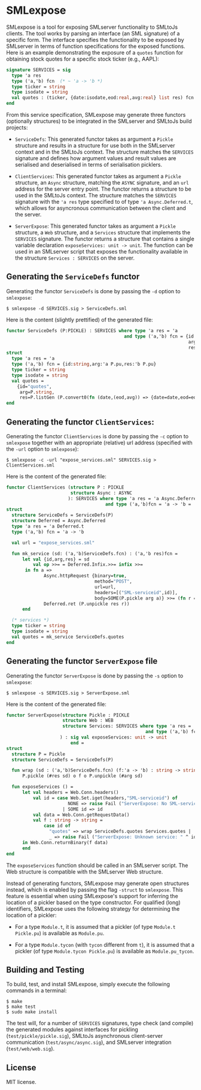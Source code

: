 # SMLexpose

SMLexpose is a tool for exposing SMLserver functionality to SMLtoJs
clients. The tool works by parsing an interface (an SML signature) of
a specific form. The interface specifies the functionality to be
exposed by SMLserver in terms of function specifications for the
exposed functions. Here is an example demonstrating the exposure of a
`quotes` function for obtaining stock quotes for a specific stock
ticker (e.g., AAPL):

````sml
signature SERVICES = sig
  type 'a res
  type ('a,'b) fcn  (* ~ 'a -> 'b *)
  type ticker = string
  type isodate = string
  val quotes : (ticker, {date:isodate,eod:real,avg:real} list res) fcn
end
````

From this service specification, SMLexpose may generate three functors
(optionally structures) to be integrated in the SMLserver and SMLtoJs
build projects:

- `ServiceDefs`: This generated functor takes as argument a `Pickle`
  structure and results in a structure for use both in the SMLserver
  context and in the SMLtoJs context. The structure matches the
  `SERVICES` signature and defines how argument values and result
  values are serialised and deserialised in terms of serialisation
  picklers.

- `ClientServices`: This generated functor takes as argument a
  `Pickle` structure, an `Async` structure, matching the `ASYNC`
  signature, and an `url` address for the server entry point. The
  functor returns a structure to be used in the SMLtoJs context. The
  structure matches the `SERVICES` signature with the `'a res` type
  specified to of type `'a Async.Deferred.t`, which allows for
  asyncronous communication between the client and the server.

- `ServerExpose`: This generated functor takes as argument a `Pickle`
  structure, a `Web` structure, and a `Services` structure that
  implements the `SERVICES` signature. The functor returns a structure
  that contains a single variable declaration `exposeServices: unit ->
  unit`.  The function can be used in an SMLserver script that exposes
  the functionality available in the structure `Services : SERVICES`
  on the server.

## Generating the `ServiceDefs` functor

Generating the functor `ServiceDefs` is done by passing the `-d` option to `smlexpose`:

````
$ smlexpose -d SERVICES.sig > ServiceDefs.sml
````

Here is the content (slightly prettified) of the generated file:

````sml
functor ServiceDefs (P:PICKLE) : SERVICES where type 'a res = 'a
                                            and type ('a,'b) fcn = {id:string,
                                                                    arg:'a P.pu,
                                                                    res:'b P.pu} =
struct
  type 'a res = 'a
  type ('a,'b) fcn = {id:string,arg:'a P.pu,res:'b P.pu}
  type ticker = string
  type isodate = string
  val quotes =
    {id="quotes",
     arg=P.string,
     res=P.listGen (P.convert0(fn (date,(eod,avg)) => {date=date,eod=eod,avg=avg},fn {date,eod,avg} => (date,(eod,avg)))(P.pairGen0(P.string,P.pairGen0(P.real,P.real))))}
end
````

## Generating the functor `ClientServices`:

Generating the functor `ClientServices` is done by passing the `-c`
option to `smlexpose` together with an appropriate (relative) url
address (specified with the `-url` option to `smlexpose`):

````
$ smlexpose -c -url "expose_services.sml" SERVICES.sig > ClientServices.sml
````

Here is the content of the generated file:

````sml
functor ClientServices (structure P : PICKLE
                        structure Async : ASYNC
                       ): SERVICES where type 'a res = 'a Async.Deferred.t
                                     and type ('a,'b)fcn = 'a -> 'b =
struct
  structure ServiceDefs = ServiceDefs(P)
  structure Deferred = Async.Deferred
  type 'a res = 'a Deferred.t
  type ('a,'b) fcn = 'a -> 'b

  val url = "expose_services.sml"

  fun mk_service (sd: ('a,'b)ServiceDefs.fcn) : ('a,'b res)fcn =
      let val {id,arg,res} = sd
          val op >>= = Deferred.Infix.>>= infix >>=
       in fn a =>
              Async.httpRequest {binary=true,
                                 method="POST",
                                 url=url,
                                 headers=[("SML-serviceid",id)],
                                 body=SOME(P.pickle arg a)} >>= (fn r =>
              Deferred.ret (P.unpickle res r))
      end

  (* services *)
  type ticker = string
  type isodate = string
  val quotes = mk_service ServiceDefs.quotes
end
````

## Generating the functor `ServerExpose` file

Generating the functor `ServerExpose` is done by passing the `-s` option to `smlexpose`:

````
$ smlexpose -s SERVICES.sig > ServerExpose.sml
````

Here is the content of the generated file:

````sml
functor ServerExpose(structure Pickle : PICKLE
                     structure Web : WEB
                     structure Services: SERVICES where type 'a res = 'a
                                                    and type ('a,'b) fcn = 'a -> 'b
                    ) : sig val exposeServices: unit -> unit
                        end =
struct
  structure P = Pickle
  structure ServiceDefs = ServiceDefs(P)

  fun wrap (sd : ('a,'b)ServiceDefs.fcn) (f:'a -> 'b) : string -> string =
      P.pickle (#res sd) o f o P.unpickle (#arg sd)

  fun exposeServices () =
      let val headers = Web.Conn.headers()
          val id = case Web.Set.iget(headers,"SML-serviceid") of
                       NONE => raise Fail ("ServerExpose: No SML-serviceid header set")
                     | SOME id => id
          val data = Web.Conn.getRequestData()
          val f : string -> string =
              case id of
                "quotes" => wrap ServiceDefs.quotes Services.quotes |
                _ => raise Fail ("ServerExpose: Unknown service: " ^ id)
      in Web.Conn.returnBinary(f data)
      end
end
````

The `exposeServices` function should be called in an SMLserver
script. The Web structure is compatible with the SMLserver Web
structure.

Instead of generating functors, SMLexpose may generate open structures
instead, which is enabled by passing the flag `-struct` to
`smlexpose`. This feature is essential when using SMLexpose's support
for inferring the location of a pickler based on the type
constructor. For qualified (long) identifiers, SMLexpose uses the
following strategy for determining the location of a pickler:

- For a type `Module.t`, it is assumed that a pickler (of type
  `Module.t Pickle.pu`) is available as `Module.pu`.

- For a type `Module.tycon` (with `tycon` different from `t`), it is
  assumed that a pickler (of type `Module.tycon Pickle.pu`) is
  available as `Module.pu_tycon`.

## Building and Testing

To build, test, and install SMLexpose, simply execute the following commands in
a terminal:

````
$ make
$ make test
$ sudo make install
````

The test will, for a number of `SERVICES` signatures, type check (and
compile) the generated modules against interfaces for pickling
(`test/pickle/pickle.sig`), SMLtoJs asynchronous client-server
communication (`test/async/async.sig`), and SMLserver integration
(`test/web/web.sig`).

## License

MIT license.